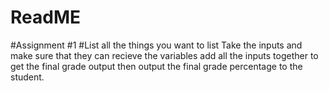# ReadME
#Assignment #1
#List all the things you want to list
Take the inputs and make sure that they can recieve the variables
add all the inputs together to get the final grade output
then output the final grade percentage to the student.
